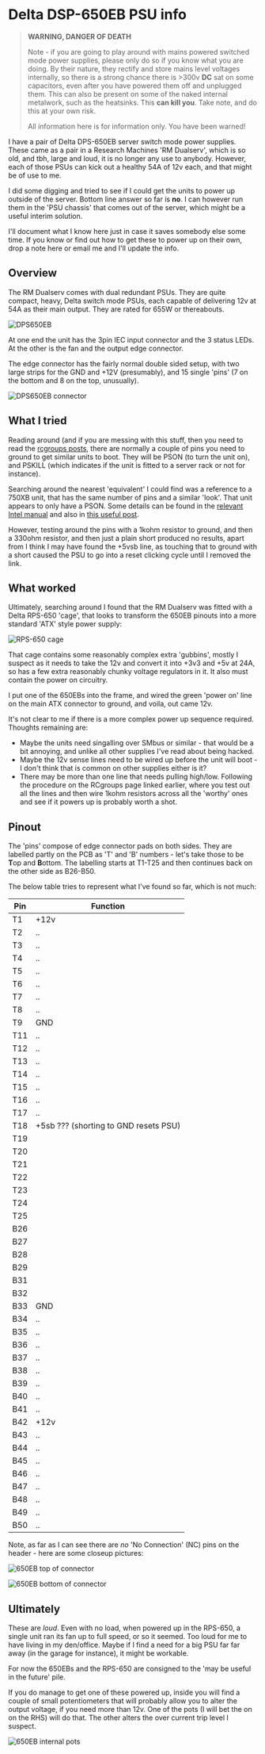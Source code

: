 # Delta DSP-650EB PSU info

> **WARNING, DANGER OF DEATH**
>
> Note - if you are going to play around with mains powered switched mode power supplies, please
> only do so if you know what you are doing. By their nature, they rectify and store mains level
> voltages internally, so there is a strong chance there is >300v **DC** sat on some capacitors,
> even after you have powered them off and unplugged them. This can also be present on some of the
> naked internal metalwork, such as the heatsinks. This **can kill you**. Take note, and do this
> at your own risk.
>
> All information here is for information only. You have been warned!

I have a pair of Delta DPS-650EB server switch mode power supplies. These came as a pair in a 
Research Machines 'RM Dualserv', which is so old, and tbh, large and loud, it is no longer any use
to anybody. However, each of those PSUs can kick out a healthy 54A of 12v each, and that might be
of use to me.

I did some digging and tried to see if I could get the units to power up outside of the server.
Bottom line answer so far is **no**. I can however run them in the 'PSU chassis' that comes out of
the server, which might be a useful interim solution.

I'll document what I know here just in case it saves somebody else some time. If you know or find
out how to get these to power up on their own, drop a note here or email me and I'll update the
info.

## Overview

The RM Dualserv comes with dual redundant PSUs. They are quite compact, heavy, Delta switch mode
PSUs, each capable of delivering 12v at 54A as their main output. They are rated for 655W or
thereabouts.

![DPS650EB](./images/DPS650EB.JPG)

At one end the unit has the 3pin IEC input connector and the 3 status LEDs. At the other is the
fan and the output edge connector.

The edge connector has the fairly normal double sided setup, with two large strips for the GND
and +12V (presumably), and 15 single 'pins' (7 on the bottom and 8 on the top, unusually).

![DPS650EB connector](./images/DSP650EB_connector.JPG)

## What I tried

Reading around (and if you are messing with this stuff, then you need to read the
[rcgroups posts](https://www.rcgroups.com/forums/showpost.php?p=11640787&postcount=7), there are
normally a couple of pins you need to ground to get similar units to boot. They will be PSON (to turn
the unit on), and PSKILL (which indicates if the unit is fitted to a server rack or not for instance).

Searching around the nearest 'equivalent' I could find was a reference to a 750XB unit, that has the
same number of pins and a similar 'look'. That unit appears to only have a PSON. Some details can
be found in the [relevant Intel manual](https://www.rcgroups.com/forums/showpost.php?p=11640787&postcount=7)
and also in [this useful post](https://www.rcgroups.com/forums/showpost.php?p=11640787&postcount=7).

However, testing around the pins with a 1kohm resistor to ground, and then a 330ohm resistor, and then
just a plain short produced no results, apart from I think I may have found the +5vsb line, as touching
that to ground with a short caused the PSU to go into a reset clicking cycle until I removed the link.

## What worked

Ultimately, searching around I found that the RM Dualserv was fitted with a Delta RPS-650 'cage', that
looks to transform the 650EB pinouts into a more standard 'ATX' style power supply:

![RPS-650 cage](./images/RPS-650.JPG)

That cage contains some reasonably complex extra 'gubbins', mostly I suspect as it needs to take
the 12v and convert it into +3v3 and +5v at 24A, so has a few extra reasonably chunky voltage
regulators in it. It also must contain the power on circuitry.

I put one of the 650EBs into the frame, and wired the green 'power on' line on the main ATX connector
to ground, and voila, out came 12v.

It's not clear to me if there is a more complex power up sequence required. Thoughts remaining are:

- Maybe the units need singalling over SMbus or similar - that would be a bit annoying, and unlike
  all other supplies I've read about being hacked.
- Maybe the 12v sense lines need to be wired up before the unit will boot - I don't think that is common
  on other supplies either is it?
- There may be more than one line that needs pulling high/low. Following the procedure on the RCgroups
  page linked earlier, where you test out all the lines and then wire 1kohm resistors across all the
  'worthy' ones and see if it powers up is probably worth a shot.

## Pinout

The 'pins' compose of edge connector pads on both sides. They are labelled partly on the PCB as
'T' and 'B' numbers - let's take those to be **T**op and **B**ottom. The labelling starts at T1-T25
and then continues back on the other side as B26-B50.

The below table tries to represent what I've found so far, which is not much:

| Pin | Function |
| --- | -------- |
| T1  | +12v |
| T2  | .. |
| T3  | .. |
| T4  | .. |
| T5  | .. |
| T6  | .. |
| T7  | .. |
| T8  | .. |
| T9  | GND |
| T11 | .. |
| T12 | .. |
| T13 | .. |
| T14 | .. |
| T15 | .. |
| T16 | .. |
| T17 | .. |
| T18 | +5sb ??? (shorting to GND resets PSU) |
| T19 | |
| T20 | |
| T21 | |
| T22 | |
| T23 | |
| T24 | |
| T25 | |
| B26 | |
| B27 | |
| B28 | |
| B29 | |
| B31 | |
| B32 | |
| B33 | GND |
| B34 | .. |
| B35 | .. |
| B36 | .. |
| B37 | .. |
| B38 | .. |
| B39 | .. |
| B40 | .. |
| B41 | .. |
| B42 | +12v |
| B43 | .. |
| B44 | .. |
| B45 | .. |
| B46 | .. |
| B47 | .. |
| B48 | .. |
| B49 | .. |
| B50 | .. |

Note, as far as I can see there are *no* 'No Connection' (NC) pins on the header - here are some closeup
pictures:

![650EB top of connector](./images/closeup_top.JPG)

![650EB bottom of connector](./images/closeup_bottom.JPG)

## Ultimately 

These are *loud*. Even with no load, when powered up in the RPS-650, a single unit ran its fan up
to full speed, or so it seemed. Too loud for me to have living in my den/office. Maybe if I find a
need for a big PSU far far away (in the garage for instance), it might be workable.

For now the 650EBs and the RPS-650 are consigned to the 'may be useful in the future' pile.

If you do manage to get one of these powered up, inside you will find a couple of small potentiometers
that will probably allow you to alter the output voltage, if you need more than 12v. One of the
pots (I will bet the on on the RHS) will do that. The other alters the over current trip level I suspect.

![650EB internal pots](./images/650EB_internals.JPG)
